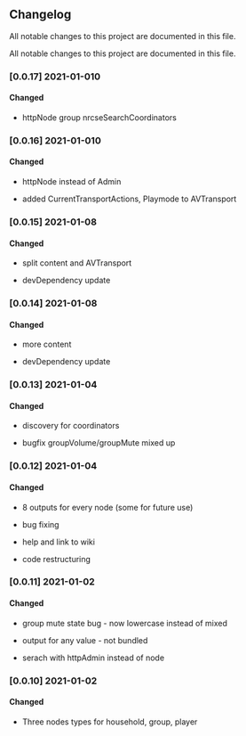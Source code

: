 ## Changelog

All notable changes to this project are documented in this file.

All notable changes to this project are documented in this file.

### [0.0.17] 2021-01-010

#### Changed

- httpNode group nrcseSearchCoordinators


### [0.0.16] 2021-01-010

#### Changed

- httpNode instead of Admin

- added CurrentTransportActions, Playmode to AVTransport

### [0.0.15] 2021-01-08

#### Changed

- split content and AVTransport

- devDependency update

### [0.0.14] 2021-01-08

#### Changed

- more content

- devDependency update

### [0.0.13] 2021-01-04

#### Changed

- discovery for coordinators

- bugfix groupVolume/groupMute mixed up

### [0.0.12] 2021-01-04

#### Changed

- 8 outputs for every node (some for future use)

- bug fixing

- help and link to wiki

- code restructuring

### [0.0.11] 2021-01-02

#### Changed

- group mute state bug - now lowercase instead of mixed

- output for any value - not bundled

- serach with httpAdmin instead of node

### [0.0.10] 2021-01-02

#### Changed

- Three nodes types for household, group, player
